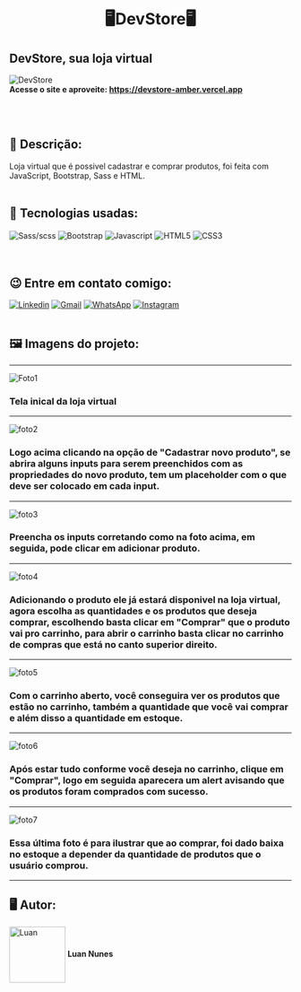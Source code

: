 <h1 align="center">🖥️DevStore🖥️</h1>
<h2> DevStore, sua loja virtual</h2> 

![DevStore](https://user-images.githubusercontent.com/105875989/196573676-394f87be-8eb6-4806-818d-4708862a0804.gif)
<br><strong>Acesse o site e aproveite: https://devstore-amber.vercel.app </strong>

<br>
<br>
<h2><strong> 📝 Descrição:</strong></h2>    

 Loja virtual que é possivel cadastrar e comprar produtos, foi feita com JavaScript, Bootstrap, Sass e HTML.
<br>
<br>
<h2><strong>🚀 Tecnologias usadas:</strong></h2>   

<div style='display:inline_block;'>
  <img align='center' alt='Sass/scss' src='https://img.shields.io/badge/Sass-CC6699?style=for-the-badge&logo=sass&logoColor=white'/>
  <img align='center' alt='Bootstrap' src='https://img.shields.io/badge/Bootstrap-563D7C?style=for-the-badge&logo=bootstrap&logoColor=white'/>
  <img align='center' alt='Javascript' src='https://img.shields.io/badge/JavaScript-F7DF1E?style=for-the-badge&logo=javascript&logoColor=black'/>
  <img align='center' alt='HTML5' src='https://img.shields.io/badge/HTML5-E34F26?style=for-the-badge&logo=html5&logoColor=white'/>
  <img align='center' alt='CSS3' src='https://img.shields.io/badge/CSS-239120?&style=for-the-badge&logo=css3&logoColor=white'/>
</div>
<br><br>

<h2><strong>😉 Entre em contato comigo:</strong></h2>   

[![Linkedin](https://img.shields.io/badge/LinkedIn-0077B5?style=for-the-badge&logo=linkedin&logoColor=white)](https://www.linkedin.com/in/luan-nunes-esbaltar/)
[![Gmail](https://img.shields.io/badge/Gmail-D14836?style=for-the-badge&logo=gmail&logoColor=white)](mailto:nunesesbaltar.luan02@gmail.com)
[![WhatsApp](https://img.shields.io/badge/WhatsApp-25D366?style=for-the-badge&logo=whatsapp&logoColor=white)](https://api.whatsapp.com/send?phone=5561984653761&text=Ol%C3%A1%20Luan%2C%20tudo%20bem%3F)
[![Instagram](https://img.shields.io/badge/Instagram-E4405F?style=for-the-badge&logo=instagram&logoColor=white)](https://www.instagram.com/luan_nunees/)
<br>
<br>
<h2><strong> 🖼️ Imagens do projeto:</strong></h2> 


<hr>

![Foto1](https://user-images.githubusercontent.com/105875989/196402970-e6af7913-d0c1-4673-a81e-b07389d8462b.png)

### Tela inical da loja virtual
<hr>

![foto2](https://user-images.githubusercontent.com/105875989/196403169-7100ab24-e4b0-4f09-9325-00ef40928ab8.png)

### Logo acima clicando na opção de "Cadastrar novo produto", se abrira alguns inputs para serem preenchidos com as propriedades do novo produto, tem um placeholder com o que deve ser colocado em cada input.
<hr>

![foto3](https://user-images.githubusercontent.com/105875989/196403222-2c277bce-92fb-4803-b729-595e9ad265d3.png)

### Preencha os inputs corretando como na foto acima, em seguida, pode clicar em adicionar produto.
<hr>

![foto4](https://user-images.githubusercontent.com/105875989/196403253-dff674c7-2acb-4697-8cc8-89b25beb2576.png)

### Adicionando o produto ele já estará disponivel na loja virtual, agora escolha as quantidades e os produtos que deseja comprar, escolhendo basta clicar em "Comprar" que o produto vai pro carrinho, para abrir o carrinho basta clicar no carrinho de compras que está no canto superior direito.
<hr>

![foto5](https://user-images.githubusercontent.com/105875989/196403297-3681d393-7a37-4023-9621-61a7022bcf7e.png)

### Com o carrinho aberto, você conseguira ver os produtos que estão no carrinho, também a quantidade que você vai comprar e além disso a quantidade em estoque.
<hr>

![foto6](https://user-images.githubusercontent.com/105875989/196403349-f9e8507b-7936-4007-a476-ac51c008c5e3.png)

### Após estar tudo conforme você deseja no carrinho, clique em "Comprar", logo em seguida aparecera um alert avisando que os produtos foram comprados com sucesso.
<hr>

![foto7](https://user-images.githubusercontent.com/105875989/196403400-3a656dfd-2afd-4f27-b17c-1d7a3085f8ca.png)

### Essa última foto é para ilustrar que ao comprar, foi dado baixa no estoque a depender da quantidade de produtos que o usuário comprou.
<hr>

<h2><strong>🖥️ Autor:</strong></h2>   

<img align='center' style="width:100px; height: 100px;" alt='Luan' src='https://user-images.githubusercontent.com/105875989/202720555-79b37083-a2e8-47d6-8d43-5003323b22ff.jpeg'/>  
<strong>Luan Nunes</strong> 


